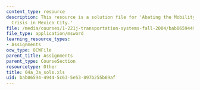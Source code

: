 ```yaml
---
content_type: resource
description: This resource is a solution file for 'Abating the Mobility and Air Quality
  Crisis in Mexico City.'
file: /media/courses/1-221j-transportation-systems-fall-2004/bab0659449445c635e53897b255b69af_04a_3a_sols.xls
file_type: application/msword
learning_resource_types:
- Assignments
ocw_type: OCWFile
parent_title: Assignments
parent_type: CourseSection
resourcetype: Other
title: 04a_3a_sols.xls
uid: bab06594-4944-5c63-5e53-897b255b69af
---
```

